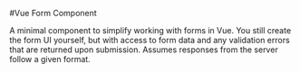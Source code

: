 #Vue Form Component

A minimal component to simplify working with forms in Vue. You still create the form UI yourself, but with access to form data and any validation errors that are returned upon submission. Assumes responses from the server follow a given format.
